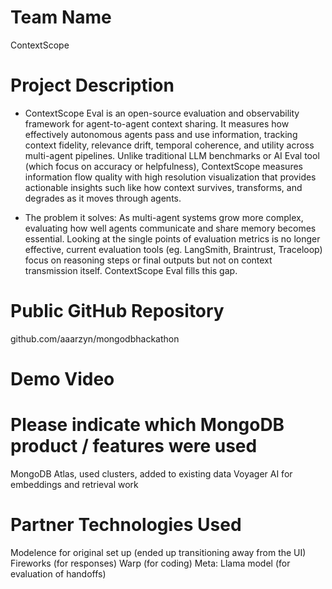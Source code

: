 # Team Name
ContextScope

# Project Description
- ContextScope Eval is an open-source evaluation and observability framework for agent-to-agent context sharing. It measures how effectively autonomous agents pass and use information, tracking context fidelity, relevance drift, temporal coherence, and utility across multi-agent pipelines. Unlike traditional LLM benchmarks or AI Eval tool (which focus on accuracy or helpfulness), ContextScope measures information flow quality with high resolution visualization that provides actionable insights such like how context survives, transforms, and degrades as it moves through agents.

- The problem it solves: As multi-agent systems grow more complex, evaluating how well agents communicate and share memory becomes essential. Looking at the single points of evaluation metrics is no longer effective, current evaluation tools (eg. LangSmith, Braintrust, Traceloop) focus on reasoning steps or final outputs but not on context transmission itself. ContextScope Eval fills this gap.



# Public GitHub Repository
github.com/aaarzyn/mongodbhackathon

# Demo Video


# Please indicate which MongoDB product / features were used
MongoDB Atlas, used clusters, added to existing data
Voyager AI for embeddings and retrieval work

# Partner Technologies Used
Modelence for original set up (ended up transitioning away from the UI)
Fireworks (for responses)
Warp (for coding)
Meta: Llama model (for evaluation of handoffs)